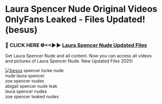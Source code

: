 # Laura Spencer Nude Original Videos 0nlyFans Leaked - Files Updated! (besus)

<h3>🔴 CLICK HERE 🌐==►► <a href="https://tinyurl.com/5h6xmrr3" rel="nofollow">Laura Spencer Nude Updated Files</a></h3>

Get Laura Spencer Nude and all content. Now you can access all videos and pictures of Laura Spencer Nude. New Updated Files 2025!

[![besus](https://i.imgur.com/KVD873Z.gif)](https://tinyurl.com/5h6xmrr3)
spencer locke nude<br>
nude laura spencer<br>
zoe spencer nudes<br>
abigail spencer nude leak<br>
laura spencer nudes<br>
zoe spencer leaked nudes